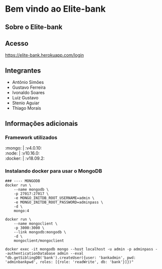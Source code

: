 # Bem vindo ao Elite-bank

## Sobre o Elite-bank

## Acesso

https://elite-bank.herokuapp.com/login

## Integrantes

- Antônio Simões
- Gustavo Ferreira
- Ivonaldo Soares
- Luiz Gustavo
- Stenio Aguiar
- Thiago Morais

## Informações adicionais

### Framework utilizados

:mongo:  | :v4.0.10: <br>
:node:   | :v10.16.0: <br>
:docker: | :v18.09.2: 

### Instalando docker para usar o MongoDB

```shell
### ---- MONGODB
docker run \
    --name mongodb \
    -p 27017:27017 \
    -e MONGO_INITDB_ROOT_USERNAME=admin \
    -e MONGO_INITDB_ROOT_PASSWORD=adminpass \
    -d \
    mongo:4

docker run \
    --name mongoclient \
    -p 3000:3000 \
    --link mongodb:mongodb \
    -d \
    mongoclient/mongoclient

docker exec -it mongodb mongo --host localhost -u admin -p adminpass --authenticationDatabase admin --eval "db.getSiblingDB('bank').createUser({user: 'bankadmin', pwd: 'adminbankpwd', roles: [{role: 'readWrite', db: 'bank'}]})"
```

